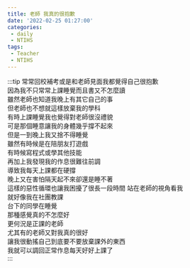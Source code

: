 ```yaml
---
title: 老師 我真的很抱歉
date: '2022-02-25 01:27:00'
categories:
 - daily
 - NTIHS
tags:
 - Teacher
 - NTIHS
---
```


:::tip
常常回校補考或是和老師見面我都覺得自己很抱歉  
因為我不只常常上課睡覺而且書又不怎麼讀  
雖然老師也知道我晚上有其它自己的事  
但老師也不想就這樣放棄我的學科  
有時上課睡覺我也覺得對老師很沒禮貌  
可是那個睡意讓我的身體幾乎撐不起來  
但是一到晚上我又捨不得睡覺  
雖然有時候是在陪朋友打遊戲  
有時候寫程式或學其他技能  
再加上我發現我的作息很難往前調  
導致我每天上課都在硬撐  
晚上又在害怕隔天起不來卻還是睡不著  
這樣的惡性循環也讓我困擾了很長一段時間
站在老師的視角看我  
就好像我在社團教課  
台下的同學在睡覺  
那種感覺真的不怎麼好  
更何況是正課的老師  
尤其有的老師又對我真的很好  
讓我很動搖自己到底要不要放棄課外的東西  
我就可以調回正常作息每天好好上課了  
:::